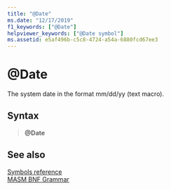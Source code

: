 ```yaml
---
title: "@Date"
ms.date: "12/17/2019"
f1_keywords: ["@Date"]
helpviewer_keywords: ["@Date symbol"]
ms.assetid: e5af496b-c5c8-4724-a54a-6880fcd67ee3
---
```

# \@Date

The system date in the format mm/dd/yy (text macro).

## Syntax

> **\@Date**

## See also

[Symbols reference](symbols-reference.md)<br/>
[MASM BNF Grammar](masm-bnf-grammar.md)
